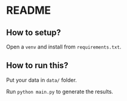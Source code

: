 # README

## How to setup?

Open a `venv` and install from `requirements.txt`.

## How to run this?

Put your data in `data/` folder. 

Run `python main.py` to generate the results. 